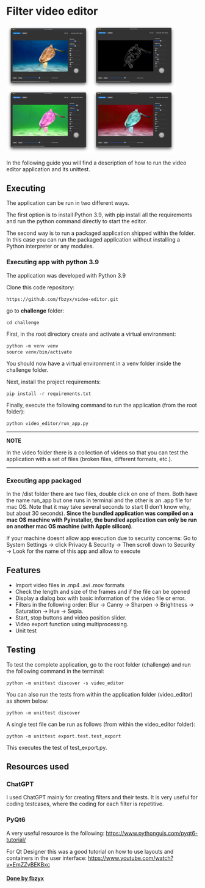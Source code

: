 # Filter video editor 

<!--![Video editor UI](images/ui.png "Video editor UI")-->

<p float="left">
    <img src="images/ui.png" width="220" />
    <img src="images/ui1.png" width="220" /> 
    <img src="images/ui2.png" width="220" />
    <img src="images/ui3.png" width="220" />
</p>

In the following guide you will find a description of how to run the video editor application and its unittest.

## Executing

The application can be run in two different ways. 

The first option is to install Python 3.9, with pip install all the requirements and run the python command directly to start the editor.

The second way is to run a packaged application shipped within the folder. In this case you can run the packaged application without installing a Python interpreter or any modules.

### Executing app with python 3.9

The application was developed with Python 3.9

Clone this code repository:
```
https://github.com/fbzyx/video-editor.git
```
go to **challenge** folder:
```
cd challenge
```

First, in the root directory create and activate a virtual environment:
```
python -m venv venv 
source venv/bin/activate
```
You should now have a virtual environment in a venv folder inside the challenge folder.

Next, install the project requirements:
```
pip install -r requirements.txt 
```
Finally, execute the following command to run the application (from the root folder):
```
python video_editor/run_app.py
```

---
**NOTE**

In the video folder there is a collection of videos so that you can test the application with a set of files (broken files, different formats, etc.).

---

### Executing app packaged

In the /dist folder there are two files, double click on one of them. Both have the name run_app but one runs in terminal and the other is an .app file for mac OS. Note that it may take several seconds to start (I don't know why, but about 30 seconds).
**Since the bundled application was compiled on a mac OS machine with Pyinstaller, the bundled application can only be run on another mac OS machine (with Apple silicon)**.

If your machine doesnt allow app execution due to security concerns:
Go to  System Settings -> click Privacy & Security -> Then scroll down to Security -> Look for the name of this app and allow to execute


## Features

- Import video files in .mp4 .avi .mov formats
- Check the length and size of the frames and if the file can be opened
- Display a dialog box with basic information of the video file or error.
- Filters in the following order: Blur → Canny → Sharpen → Brightness → Saturation → Hue → Sepia.
- Start, stop buttons and video position slider.
- Video export function using multiprocessing.
- Unit test

## Testing

To test the complete application, go to the root folder (challenge) and run the following command in the terminal:
```
python -m unittest discover -s video_editor
```
You can also run the tests from within the application folder (video_editor) as shown below:
```
python -m unittest discover 

```

A single test file can be run as follows (from within the video_editor folder):

```
python -m unittest export.test.test_export
```
This executes the test of test_export.py.

## Resources used

### ChatGPT

I used ChatGPT mainly for creating filters and their tests. 
It is very useful for coding testcases, where the coding for each filter is repetitive.

### PyQt6

A very useful resource is the following: https://www.pythonguis.com/pyqt6-tutorial/

For Qt Designer this was a good tutorial on how to use layouts and containers in the user interface: https://www.youtube.com/watch?v=EmZZvBEKBxc

#### [Done by fbzyx](https://fbzyx.de)